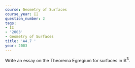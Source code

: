 ```yaml
---
course: Geometry of Surfaces
course_year: II
question_number: 2
tags:
- II
- '2003'
- Geometry of Surfaces
title: 'A4.7 '
year: 2003
---
```



Write an essay on the Theorema Egregium for surfaces in $\mathbb{R}^{3}$.